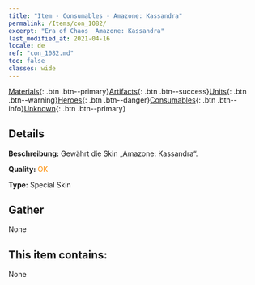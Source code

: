 ```yaml
---
title: "Item - Consumables - Amazone: Kassandra"
permalink: /Items/con_1082/
excerpt: "Era of Chaos  Amazone: Kassandra"
last_modified_at: 2021-04-16
locale: de
ref: "con_1082.md"
toc: false
classes: wide
---
```

 [Materials](/de/Items/){: .btn .btn--primary}[Artifacts](/de/Items/Artifacts/){: .btn .btn--success}[Units](/de/Items/Units/){: .btn .btn--warning}[Heroes](/de/Items/Heroes/){: .btn .btn--danger}[Consumables](/de/Items/Consumables/){: .btn .btn--info}[Unknown](/de/Items/Unknown/){: .btn .btn--primary}

## Details
 **Beschreibung:** Gewährt die Skin „Amazone: Kassandra“.

 **Quality:** <span style="color: #FF8C00">OK</span>

 **Type:** Special Skin

## Gather

  None

## This item contains:

  None

